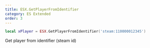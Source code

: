 ```yaml
---
title: ESX.GetPlayerFromIdentifier
category: ES Extended
order: 3
---
```


```lua
local xPlayer = ESX.GetPlayerFromIdentifier('steam:110000012345')
```

Get player from identifier (steam id)
